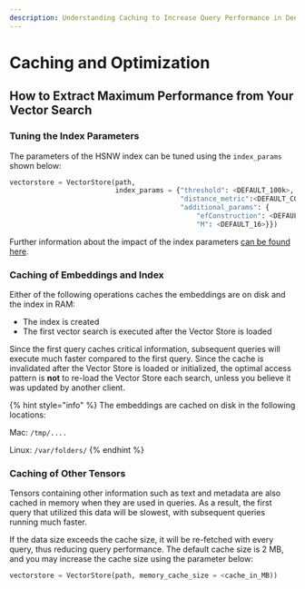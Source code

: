 ```yaml
---
description: Understanding Caching to Increase Query Performance in Deep Lake
---
```


# Caching and Optimization

## How to Extract Maximum Performance from Your Vector Search

### Tuning the Index Parameters

The parameters of the HSNW index can be tuned using the `index_params` shown below:

```python
vectorstore = VectorStore(path, 
                          index_params = {"threshold": <DEFAULT_100k>,
                                          "distance_metric":<DEFAULT_COS>,
                                          "additional_params": {
                                              "efConstruction": <DEFAULT_200>,
                                              "M": <DEFAULT_16>}})
```

Further information about the impact of the index parameters [can be found here](https://towardsdatascience.com/similarity-search-part-4-hierarchical-navigable-small-world-hnsw-2aad4fe87d37).

### Caching of Embeddings and Index

Either of the following operations caches the embeddings are on disk and the index in RAM:

* The index is created
* The first vector search is executed after the Vector Store is loaded

Since the first query caches critical information, subsequent queries will execute much faster compared to the first query. Since the cache is invalidated after the Vector Store is loaded or initialized, the optimal access pattern is **not** to re-load the Vector Store each search, unless you believe it was updated by another client.

{% hint style="info" %}
The embeddings are cached on disk in the following locations:

Mac: `/tmp/....`

Linux: `/var/folders/`
{% endhint %}

### Caching of Other Tensors

Tensors containing other information such as text and metadata are also cached in memory when they are used in queries. As a result, the first query that utilized this data will be slowest, with subsequent queries running much faster.&#x20;

If the data size exceeds the cache size, it will be re-fetched with every query, thus reducing query performance. The default cache size is 2 MB, and you may increase the cache size using the parameter below:

```python
vectorstore = VectorStore(path, memory_cache_size = <cache_in_MB))
```

